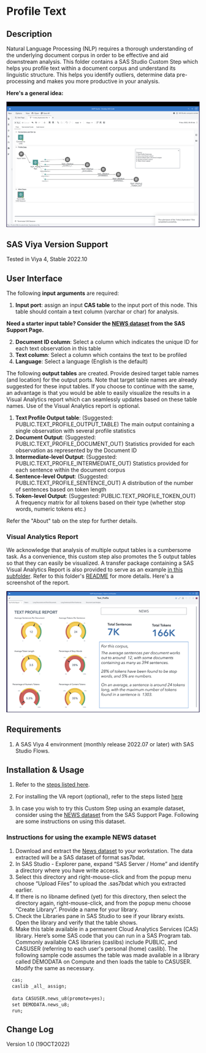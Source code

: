 # Profile Text

## Description
Natural Language Processing (NLP) requires a thorough understanding of the underlying document corpus in order to be effective and aid downstream analysis.  This folder contains a SAS Studio Custom Step which helps you profile text within a document corpus and understand its linguistic structure.  This helps you identify outliers, determine data pre-processing and makes you more productive in your analysis.  

**Here's a general idea:**

![Text Profile Flow](./img/general-idea-flow.png)

## SAS Viya Version Support
Tested in Viya 4, Stable 2022.10

## User Interface

The following **input arguments** are required:
1. **Input port**: assign an input **CAS table** to the input port of this node. This table should contain a text column (varchar or char) for analysis.

**Need a starter input table?  Consider the [NEWS dataset](https://support.sas.com/documentation/prod-p/visual-text-analytics/news-nov2019.zip) from the SAS Support Page.**

2. **Document ID column**: Select a column which indicates the unique ID for each text observation in this table
3. **Text column**: Select a column which contains the text to be profiled
4. **Language**: Select a language (English is the default)

The following **output tables** are created. Provide desired target table names (and location) for the output ports. Note that target table names are already suggested for these input tables.  If you choose to continue with the same, an advantage is that you would be able to easily visualize the results in a Visual Analytics report which can seamlessly updates based on these table names. Use of the Visual Analytics report is optional.

1. **Text Profile Output table**: (Suggested: PUBLIC.TEXT_PROFILE_OUTPUT_TABLE) The main output containing a single observation with several profile statistics
2. **Document Output**: (Suggested: PUBLIC.TEXT_PROFILE_DOCUMENT_OUT) Statistics provided for each observation as represented by the Document ID
3. **Intermediate-level Output**: (Suggested: PUBLIC.TEXT_PROFILE_INTERMEDIATE_OUT) Statistics provided for each sentence within the document corpus
4. **Sentence-level Output**: (Suggested: PUBLIC.TEXT_PROFILE_SENTENCE_OUT) A distribution of the number of sentences based on token length
5. **Token-level Output**: (Suggested: PUBLIC.TEXT_PROFILE_TOKEN_OUT) A frequency matrix for all tokens based on their type (whether stop words, numeric tokens etc.)

Refer the "About" tab on the step for further details.

### Visual Analytics Report 

We acknowledge that analysis of multiple output tables is a cumbersome task.  As a convenience, this custom step also promotes the 5 output tables so that they can easily be visualized.  A transfer package containing a SAS Visual Analytics Report is also provided to serve as an example [in this subfolder](./reports/). Refer to this folder's [README](./reports/README.md) for more details.  Here's a screenshot of the report.

![screenshot](./img/text-profile-report.png)


## Requirements

1. A SAS Viya 4 environment (monthly release 2022.07 or later) with SAS Studio Flows.

## Installation & Usage

1. Refer to the [steps listed here](https://github.com/sassoftware/sas-studio-custom-steps#getting-started---making-a-custom-step-from-this-repository-available-in-sas-studio).

2. For installing the VA report (optional), refer to the steps listed [here](./reports/README.md)

3. In case you wish to try this Custom Step using an example dataset, consider using the [NEWS dataset](https://support.sas.com/documentation/prod-p/visual-text-analytics/news-nov2019.zip) from the SAS Support Page. Following are some instructions on using this dataset.

### Instructions for using the example NEWS dataset

  1. Download and extract the [News dataset](https://support.sas.com/documentation/prod-p/visual-text-analytics/news-nov2019.zip) to your workstation. The data extracted will be a SAS dataset of format sas7bdat.
  2. In SAS Studio - Explorer pane, expand “SAS Server / Home” and identify a directory where you have write access.
  3. Select this directory and right-mouse-click and from the popup menu choose “Upload Files” to upload the .sas7bdat which you extracted earlier.
  4. If there is no libname defined (yet) for this directory, then select the directory again, right-mouse-click, and from the popup menu choose “Create Library”. Provide a name for your library.
  5. Check the Libraries pane in SAS Studio to see if your library exists.  Open the library and verify that the table shows.
  6. Make this table available in a permanent Cloud Analytics Services (CAS) library. Here’s some SAS code that you can run in a SAS Program tab. Commonly available CAS libraries (caslibs) include PUBLIC, and CASUSER (referring to each user's personal (home) caslib).  The following sample code assumes the table was made available in a library called DEMODATA on Compute and then loads the table to CASUSER. Modify the same as necessary.
  ```sas
    cas;
    caslib _all_ assign;
    
    data CASUSER.news_u8(promote=yes);
    set DEMODATA.news_u8;
    run;
  ```


## Change Log

Version 1.0 (19OCT2022)

